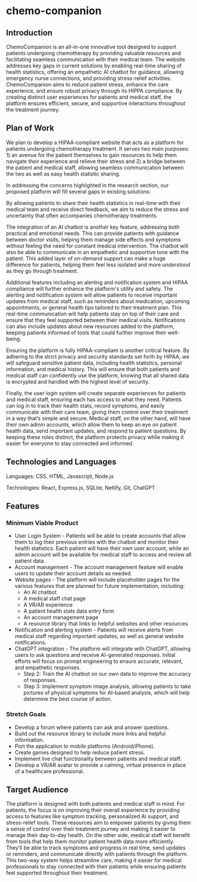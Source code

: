 # chemo-companion

## Introduction
ChemoCompanion is an all-in-one innovative tool designed to support patients undergoing chemotherapy by providing valuable resources and facilitating seamless communication with their medical team. The website addresses key gaps in current solutions by enabling real-time sharing of health statistics, offering an empathetic AI chatbot for guidance, allowing emergency nurse connections, and providing stress-relief activities. ChemoCompanion aims to reduce patient stress, enhance the care experience, and ensure robust privacy through its HIPPA compliance. By creating distinct user experiences for patients and medical staff, the platform ensures efficient, secure, and supportive interactions throughout the treatment journey.

## Plan of Work
We plan to develop a HIPAA-compliant website that acts as a platform for patients undergoing chemotherapy treatment. It serves two main purposes: 1) an avenue for the patient themselves to gain resources to help them navigate their experience and relieve their stress and 2) a bridge between the patient and medical staff, allowing seamless communication between the two as well as easy health statistic sharing.

In addressing the concerns highlighted in the research section, our proposed platform will fill several gaps in existing solutions:

By allowing patients to share their health statistics in real-time with their medical team and receive direct feedback, we aim to reduce the stress and uncertainty that often accompanies chemotherapy treatments. 

The integration of an AI chatbot is another key feature, addressing both practical and emotional needs. This can provide patients with guidance between doctor visits, helping them manage side effects and symptoms without feeling the need for constant medical intervention.  The chatbot will also be able to communicate in an empathetic and supportive tone with the patient. This added layer of on-demand support can make a huge difference for patients, helping them feel less isolated and more understood as they go through treatment.

Additional features including an alerting and notification system and HIPAA compliance will further enhance the platform's utility and safety. The alerting and notification system will allow patients to receive important updates from medical staff, such as reminders about medication, upcoming appointments, or general health tips tailored to their treatment plan. This real-time communication will help patients stay on top of their care and ensure that they feel supported between their medical visits. Notifications can also include updates about new resources added to the platform, keeping patients informed of tools that could further improve their well-being.

Ensuring the platform is fully HIPAA-compliant is another critical feature. By adhering to the strict privacy and security standards set forth by HIPAA, we will safeguard sensitive patient data, including health statistics, personal information, and medical history. This will ensure that both patients and medical staff can confidently use the platform, knowing that all shared data is encrypted and handled with the highest level of security.

Finally, the user login system will create separate experiences for patients and medical staff, ensuring each has access to what they need. Patients can log in to track their health stats, record symptoms, and easily communicate with their care team, giving them control over their treatment in a way that’s simple and secure. Medical staff, on the other hand, will have their own admin accounts, which allow them to keep an eye on patient health data, send important updates, and respond to patient questions. By keeping these roles distinct, the platform protects privacy while making it easier for everyone to stay connected and informed.

## Technologies and Languages
Languages: CSS, HTML, Javascript, Node.js

Technologies: React, Express.js, SQLite, Netlify, Git, ChatGPT

## Features
### Minimum Viable Product
- User Login System - Patients will be able to create accounts that allow them to log their previous entries with the chatbot and monitor their health statistics. Each patient will have their own user account, while an admin account will be available for medical staff to access and review all patient data.
- Account management - The account management feature will enable users to update their account details as needed.
- Website pages - The platform will include placeholder pages for the various features that are planned for future implementation, including:
    - An AI chatbot
    - A medical staff chat page
    - A VR/AR experience
    - A patient health stats data entry form
    - An account management page
    - A resource library that links to helpful websites and other resources
- Notification and alerting system - Patients will receive alerts from medical staff regarding important updates, as well as general website notifications.
- ChatGPT integration - The platform will integrate with ChatGPT, allowing users to ask questions and receive AI-generated responses. Initial efforts will focus on prompt engineering to ensure accurate, relevant, and empathetic responses.
    - Step 2: Train the AI chatbot on our own data to improve the accuracy of responses.
    - Step 3: Implement symptom image analysis, allowing patients to take pictures of physical symptoms for AI-based analysis, which will help determine the best course of action.

### Stretch Goals
- Develop a forum where patients can ask and answer questions.
- Build out the resource library to include more links and helpful information.
- Port the application to mobile platforms (Android/iPhone).
- Create games designed to help reduce patient stress.
- Implement live chat functionality between patients and medical staff.
- Develop a VR/AR avatar to provide a calming, virtual presence in place of a healthcare professional.

## Target Audience
The platform is designed with both patients and medical staff in mind. For patients, the focus is on improving their overall experience by providing access to features like symptom tracking, personalized AI support, and stress-relief tools. These resources aim to empower patients by giving them a sense of control over their treatment journey and making it easier to manage their day-to-day health. On the other side, medical staff will benefit from tools that help them monitor patient health data more efficiently. They’ll be able to track symptoms and progress in real time, send updates or reminders, and communicate directly with patients through the platform. This two-way system helps streamline care, making it easier for medical professionals to stay connected with their patients while ensuring patients feel supported throughout their treatment.
